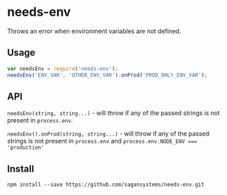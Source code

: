 # needs-env

Throws an error when environment variables are not defined.

## Usage

```js
var needsEnv = require('needs-env');
needsEnv('ENV_VAR', 'OTHER_ENV_VAR').onProd('PROD_ONLY_ENV_VAR');
```

## API

`needsEnv(string, string...)` - will throw if any of the passed strings is not
present in `process.env`.

`needsEnv().onProd(string, string...)` - will throw if any of the passed strings
is not present in `process.env` and `process.env.NODE_ENV === 'production'`

## Install

```
npm install --save https://github.com/sagansystems/needs-env.git
```

